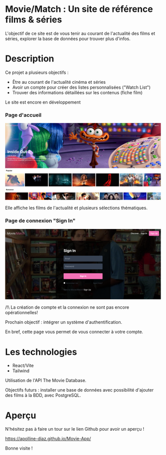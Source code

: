 # Movie/Match : Un site de référence films & séries

L'objectif de ce site est de vous tenir au courant de l'actualité des films et séries, explorer la base de données pour trouver plus d'infos.

# Description

Ce projet a plusieurs objectifs :

- Être au courant de l'actualité cinéma et séries
- Avoir un compte pour créer des listes personnalisées ("Watch List")
- Trouver des informations détaillées sur les contenus (fiche film)

Le site est encore en développement

### Page d'accueil

![alt text](src/assets/home.png)

Elle affiche les films de l'actualité et plusieurs sélections thématiques.

### Page de connexion "Sign In"

![alt text](src/assets/Sign_In_Page.png)

/!\ La création de compte et la connexion ne sont pas encore opérationnelles!

Prochain objectif : intégrer un système d'authentification.

En bref, cette page vous permet de vous connecter à votre compte.

# Les technologies

- React/Vite
- Tailwind

Utilisation de l'API The Movie Database.

Objectifs futurs : installer une base de données avec possibilité d'ajouter des films à la BDD, avec PostgreSQL.

# Aperçu

N'hésitez pas à faire un tour sur le lien Github pour avoir un aperçu !

https://apolline-diaz.github.io/Movie-App/

Bonne visite !
